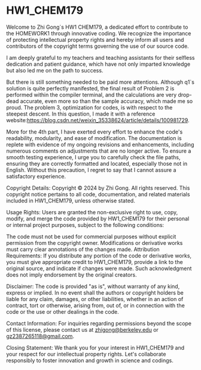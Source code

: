# HW1_CHEM179
Welcome to Zhi Gong`s HW1 CHEM179, a dedicated effort to contribute to the HOMEWORK1 through innovative coding. We recognize the importance of protecting intellectual property rights and hereby inform all users and contributors of the copyright terms governing the use of our source code.

I am deeply grateful to my teachers and teaching assistants for their selfless dedication and patient guidance, which have not only imparted knowledge but also led me on the path to success.

But there is still something needed to be paid more attentions. Although q1`s solution is quite perfectly manifested, the final result of Problem 2 is performed within the compiler terminal, and the calculations are very drop-dead accurate, even more so than the sample accuracy, which made me so proud. The problem 3, optimization for codes, is with respect to the steepest descent. In this question, I made it with a reference website:https://blog.csdn.net/weixin_35338624/article/details/100981729. 

More for the 4th part, I have exerted every effort to enhance the code's readability, modularity, and ease of modification. The documentation is replete with evidence of my ongoing revisions and enhancements, including numerous comments on adjustments that are no longer active. To ensure a smooth testing experience, I urge you to carefully check the file paths, ensuring they are correctly formatted and located, especially those not in English. Without this precaution, I regret to say that I cannot assure a satisfactory experience. 

Copyright Details:
Copyright © 2024 by Zhi Gong. All rights reserved. This copyright notice pertains to all code, documentation, and related materials included in HW1_CHEM179, unless otherwise stated.

Usage Rights:
Users are granted the non-exclusive right to use, copy, modify, and merge the code provided by HW1_CHEM179 for their personal or internal project purposes, subject to the following conditions:

The code must not be used for commercial purposes without explicit permission from the copyright owner.
Modifications or derivative works must carry clear annotations of the changes made.
Attribution Requirements:
If you distribute any portion of the code or derivative works, you must give appropriate credit to HW1_CHEM179, provide a link to the original source, and indicate if changes were made. Such acknowledgment does not imply endorsement by the original creators.

Disclaimer:
The code is provided "as is", without warranty of any kind, express or implied. In no event shall the authors or copyright holders be liable for any claim, damages, or other liabilities, whether in an action of contract, tort or otherwise, arising from, out of, or in connection with the code or the use or other dealings in the code.

Contact Information:
For inquiries regarding permissions beyond the scope of this license, please contact us at zhigong@berkeley.edu or gz2387265118@gmail.com.

Closing Statement:
We thank you for your interest in HW1_CHEM179 and your respect for our intellectual property rights. Let's collaborate responsibly to foster innovation and growth in science and codings.

